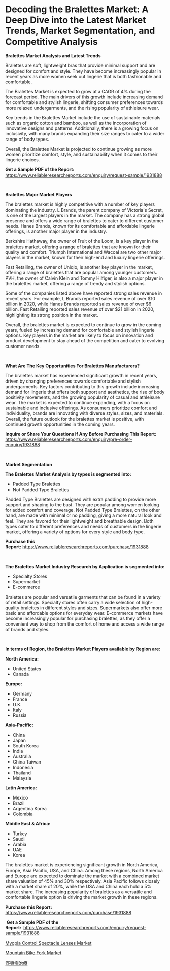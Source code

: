 <p><h1>Decoding the Bralettes Market: A Deep Dive into the Latest Market Trends, Market Segmentation, and Competitive Analysis</h1></p><p><strong>Bralettes Market Analysis and Latest Trends</strong></p>
<p><p>Bralettes are soft, lightweight bras that provide minimal support and are designed for comfort and style. They have become increasingly popular in recent years as more women seek out lingerie that is both fashionable and comfortable.</p><p>The Bralettes Market is expected to grow at a CAGR of 4% during the forecast period. The main drivers of this growth include increasing demand for comfortable and stylish lingerie, shifting consumer preferences towards more relaxed undergarments, and the rising popularity of athleisure wear.</p><p>Key trends in the Bralettes Market include the use of sustainable materials such as organic cotton and bamboo, as well as the incorporation of innovative designs and patterns. Additionally, there is a growing focus on inclusivity, with many brands expanding their size ranges to cater to a wider range of body types.</p><p>Overall, the Bralettes Market is projected to continue growing as more women prioritize comfort, style, and sustainability when it comes to their lingerie choices.</p></p>
<p><strong>Get a Sample PDF of the Report:&nbsp;</strong> <a href="https://www.reliableresearchreports.com/enquiry/request-sample/1931888">https://www.reliableresearchreports.com/enquiry/request-sample/1931888</a></p>
<p>&nbsp;</p>
<p><strong>Bralettes Major Market Players</strong></p>
<p><p>The bralettes market is highly competitive with a number of key players dominating the industry. L Brands, the parent company of Victoria's Secret, is one of the largest players in the market. The company has a strong global presence and offers a wide range of bralettes to cater to different customer needs. Hanes Brands, known for its comfortable and affordable lingerie offerings, is another major player in the industry.</p><p>Berkshire Hathaway, the owner of Fruit of the Loom, is a key player in the bralettes market, offering a range of bralettes that are known for their quality and comfort. Triumph International and Wacoal are two other major players in the market, known for their high-end and luxury lingerie offerings.</p><p>Fast Retailing, the owner of Uniqlo, is another key player in the market, offering a range of bralettes that are popular among younger customers. PVH, the owner of Calvin Klein and Tommy Hilfiger, is also a major player in the bralettes market, offering a range of trendy and stylish options.</p><p>Some of the companies listed above have reported strong sales revenue in recent years. For example, L Brands reported sales revenue of over $10 billion in 2020, while Hanes Brands reported sales revenue of over $6 billion. Fast Retailing reported sales revenue of over $21 billion in 2020, highlighting its strong position in the market.</p><p>Overall, the bralettes market is expected to continue to grow in the coming years, fueled by increasing demand for comfortable and stylish lingerie options. Key players in the market are likely to focus on innovation and product development to stay ahead of the competition and cater to evolving customer needs.</p></p>
<p>&nbsp;</p>
<p><strong>What Are The Key Opportunities For Bralettes Manufacturers?</strong></p>
<p><p>The bralettes market has experienced significant growth in recent years, driven by changing preferences towards comfortable and stylish undergarments. Key factors contributing to this growth include increasing demand for lingerie that offers both support and aesthetics, the rise of body positivity movements, and the growing popularity of casual and athleisure wear. The market is expected to continue expanding, with a focus on sustainable and inclusive offerings. As consumers prioritize comfort and individuality, brands are innovating with diverse styles, sizes, and materials. Overall, the future outlook for the bralettes market is positive, with continued growth opportunities in the coming years.</p></p>
<p><strong>Inquire or Share Your Questions If Any Before Purchasing This Report:</strong> <a href="https://www.reliableresearchreports.com/enquiry/pre-order-enquiry/1931888">https://www.reliableresearchreports.com/enquiry/pre-order-enquiry/1931888</a></p>
<p>&nbsp;</p>
<p><strong>Market Segmentation</strong></p>
<p><strong>The Bralettes Market Analysis by types is segmented into:</strong></p>
<p><ul><li>Padded Type Bralettes</li><li>Not Padded Type Bralettes</li></ul></p>
<p><p>Padded Type Bralettes are designed with extra padding to provide more support and shaping to the bust. They are popular among women looking for added comfort and coverage. Not Padded Type Bralettes, on the other hand, are made with minimal or no padding, giving a more natural look and feel. They are favored for their lightweight and breathable design. Both types cater to different preferences and needs of customers in the lingerie market, offering a variety of options for every style and body type.</p></p>
<p><strong>Purchase this Report:&nbsp;</strong><a href="https://www.reliableresearchreports.com/purchase/1931888">https://www.reliableresearchreports.com/purchase/1931888</a></p>
<p>&nbsp;</p>
<p><strong>The Bralettes Market Industry Research by Application is segmented into:</strong></p>
<p><ul><li>Specialty Stores</li><li>Supermarket</li><li>E-commerce</li></ul></p>
<p><p>Bralettes are popular and versatile garments that can be found in a variety of retail settings. Specialty stores often carry a wide selection of high-quality bralettes in different styles and sizes. Supermarkets also offer more basic and affordable options for everyday wear. E-commerce markets have become increasingly popular for purchasing bralettes, as they offer a convenient way to shop from the comfort of home and access a wide range of brands and styles.</p></p>
<p>&nbsp;</p>
<p><strong>In terms of Region, the Bralettes Market Players available by Region are:</strong></p>
<p>
    <p> <strong> North America: </strong>
        <ul>
            <li>United States</li>
            <li>Canada</li>
        </ul>
        </p> 
    <p> <strong> Europe: </strong>
        <ul>
            <li>Germany</li>
            <li>France</li>
            <li>U.K.</li>
            <li>Italy</li>
            <li>Russia</li>
        </ul>
        </p> 
    <p> <strong> Asia-Pacific: </strong>
        <ul>
            <li>China</li>
            <li>Japan</li>
            <li>South Korea</li>
            <li>India</li>
            <li>Australia</li>
            <li>China Taiwan</li>
            <li>Indonesia</li>
            <li>Thailand</li>
            <li>Malaysia</li>
        </ul>
        </p> 
    <p> <strong> Latin America: </strong>
        <ul>
            <li>Mexico</li>
            <li>Brazil</li>
            <li>Argentina Korea</li>
            <li>Colombia</li>
        </ul>
        </p> 
    <p> <strong> Middle East & Africa: </strong>
        <ul>
            <li>Turkey</li>
            <li>Saudi</li>
            <li>Arabia</li>
            <li>UAE</li>
            <li>Korea</li>
        </ul>
    </p>
    </p>
<p><p>The bralettes market is experiencing significant growth in North America, Europe, Asia Pacific, USA, and China. Among these regions, North America and Europe are expected to dominate the market with a combined market share valuation of 45% and 30% respectively. Asia Pacific follows closely with a market share of 20%, while the USA and China each hold a 5% market share. The increasing popularity of bralettes as a versatile and comfortable lingerie option is driving the market growth in these regions.</p></p>
<p><strong>Purchase this Report: </strong><a href="https://www.reliableresearchreports.com/purchase/1931888">https://www.reliableresearchreports.com/purchase/1931888</a></p>
<p>&nbsp;<strong>Get a Sample PDF of the Report:&nbsp;&nbsp;</strong><a href="https://www.reliableresearchreports.com/enquiry/request-sample/1931888">https://www.reliableresearchreports.com/enquiry/request-sample/1931888</a></p>
<p><strong></strong></p>
<p><p><a href="https://github.com/brenzgnarento/Market-Research-Report-List-1/blob/main/myopia-control-spectacle-lenses-market.md">Myopia Control Spectacle Lenses Market</a></p><p><a href="https://github.com/jerrycopelandthomaswsqd8q/Market-Research-Report-List-1/blob/main/mountain-bike-fork-market.md">Mountain Bike Fork Market</a></p><p><a href="https://github.com/Sophiaard2003/Market-Research-Report-List-1/blob/main/21090596253.md">野兎病治療</a></p></p>